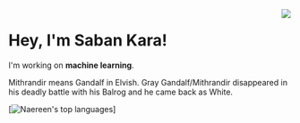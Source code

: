 <img align='right' src="https://github-readme-stats.vercel.app/api?username=whitemithrandir&theme=blue-green">

# Hey, I'm Saban Kara!

I'm working on **machine learning**.

Mithrandir means Gandalf in Elvish. Gray Gandalf/Mithrandir disappeared in his deadly battle with his Balrog and he came back as White.


[![Naereen's top languages](https://github-readme-stats.vercel.app/api/top-langs/?username=whitemithrandir&theme=blue-green)]

